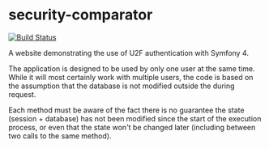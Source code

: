 # security-comparator

[![Build Status](https://travis-ci.com/matthewslouismarie/lm-u2f-symfony.svg?token=ZVBwfXqKFH8rFj3NGf55&branch=master)](https://travis-ci.com/matthewslouismarie/lm-u2f-symfony)

A website demonstrating the use of U2F authentication with Symfony 4.

The application is designed to be used by only one user at the same time. While
it will most certainly work with multiple users, the code is based on the assumption
that the database is not modified outside the during request.

Each method must be aware of the fact there is no guarantee the state (session +
database) has not been modified since the start of the execution process, or
even that the state won't be changed later (including between two calls to the
same method).